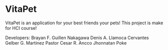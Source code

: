 # VitaPet
 VitaPet is an application for your best friends your pets!
 This project is make for HCI course!
 
 Developers:
 Brayan F. Guillen Nakagawa
 Denis A. Llamoca Cervantes
 Gelber G. Martinez Pastor
 Cesar R. Ancco
 Jhonnatan Poke
